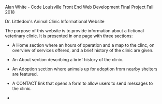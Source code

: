 Alan White - Code Louisville Front End Web Development Final Project
Fall 2018

Dr. Littledoo's Animal Clinic
Informational Website

The purpose of this website is to provide information about a fictional veterinary clinic. It is presented in one page with three sections:

- A Home section where an hours of operation and a map to the clinc, on overview of services offered, and a brief history of the clinic are given.

- An About section describing a brief history of the clinic.

- An Adoption section where animals up for adoption from nearby shelters are featured.

- A CONTACT link that opens a form to allow users to send messages to the clinic.
-
